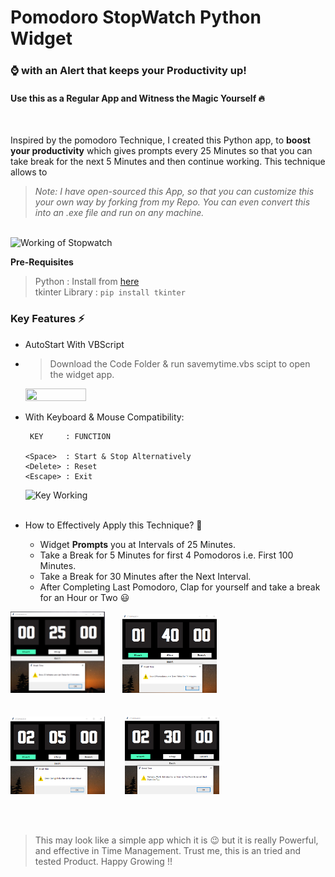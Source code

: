 # Pomodoro StopWatch Python Widget

### :watch: with an Alert that keeps your Productivity up!

#### Use this as a Regular App and Witness the Magic Yourself :fire:
<br>

Inspired by the pomodoro Technique, I created this Python app, to **boost your productivity** which gives prompts every 25 Minutes so that you can take break for the next 5 Minutes and then continue working. This technique allows to 


> *Note: I have open-sourced this App, so that you can customize this your own way by forking from my Repo. 
   You can even convert this into an .exe file and run on any machine.*

<br>
<img src = "gifs/main_preview.gif" width = "55%" height = "55%" alt = "Working of Stopwatch">

**Pre-Requisites** 
> Python : Install from [here](https://www.python.org/downloads/)<br>
> tkinter Library : `pip install tkinter`

### Key Features :zap:
+ AutoStart With VBScript <br>
+ > Download the Code Folder & run savemytime.vbs scipt to open the widget app.
    <img src = "gifs/open.gif" width = "45%" height = "45%">

+ With Keyboard & Mouse Compatibility:

       KEY     : FUNCTION
      
      <Space>  : Start & Stop Alternatively
      <Delete> : Reset
      <Escape> : Exit

  <img src = "gifs/keys.gif" width = "45%" height = "45%" alt = "Key Working"> 
  <br><br>

+ How to Effectively Apply this Technique? :memo:
  + Widget **Prompts** you at Intervals of 25 Minutes. 
  + Take a Break for 5 Minutes for first 4 Pomodoros i.e. First 100 Minutes.
  + Take a Break for 30 Minutes after the Next Interval.
  + After Completing Last Pomodoro, Clap for yourself and take a break for an Hour or Two :smiley:
 

<img src = "images/alert1.PNG" width = "30%" height = "30%"> &nbsp;&nbsp;&nbsp;&nbsp;&nbsp;&nbsp;<img src = "images/alert2.PNG" width = "30%" height = "30%"> <br> <br> <br>
<img src = "images/alert3.PNG" width = "30%" height = "30%"> &nbsp;&nbsp;&nbsp;&nbsp;&nbsp;&nbsp; <img src = "images/alert4.PNG" width = "30%" height = "30%">

<br> <br>

> This may look like a simple app which it is :wink: but it is really Powerful, and effective in Time Management. Trust me, this is an tried and tested Product. Happy Growing !!

